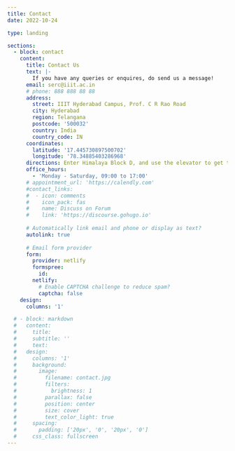```yaml
---
title: Contact
date: 2022-10-24

type: landing

sections:
  - block: contact
    content:
      title: Contact Us
      text: |-
        If you have any queries or enquires, do send us a message!
      email: serc@iiit.ac.in
      # phone: 888 888 88 88
      address:
        street: IIIT Hyderabad Campus, Prof. C R Rao Road
        city: Hyderabad
        region: Telangana
        postcode: '500032'
        country: India
        country_code: IN
      coordinates:
        latitude: '17.445730897500702'
        longitude: '78.34885403286968'
      directions: Enter Himalaya Block D, and use the elevator to get to the 5th floor.
      office_hours:
        - 'Monday - Saturday, 09:00 to 17:00'
      # appointment_url: 'https://calendly.com'
      #contact_links:
      #  - icon: comments
      #    icon_pack: fas
      #    name: Discuss on Forum
      #    link: 'https://discourse.gohugo.io'
    
      # Automatically link email and phone or display as text?
      autolink: true
    
      # Email form provider
      form:
        provider: netlify
        formspree:
          id:
        netlify:
          # Enable CAPTCHA challenge to reduce spam?
          captcha: false
    design:
      columns: '1'

  # - block: markdown
  #   content:
  #     title:
  #     subtitle: ''
  #     text:
  #   design:
  #     columns: '1'
  #     background:
  #       image: 
  #         filename: contact.jpg
  #         filters:
  #           brightness: 1
  #         parallax: false
  #         position: center
  #         size: cover
  #         text_color_light: true
  #     spacing:
  #       padding: ['20px', '0', '20px', '0']
  #     css_class: fullscreen
---
```


